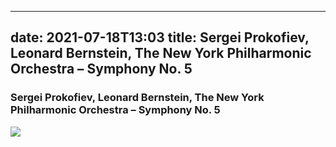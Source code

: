 
---
date: 2021-07-18T13:03
title: Sergei Prokofiev, Leonard Bernstein, The New York Philharmonic Orchestra – Symphony No. 5
---
### Sergei Prokofiev, Leonard Bernstein, The New York Philharmonic Orchestra – Symphony No. 5
[![](https://img.discogs.com/jCYpSywMXZBLhvTfAcDzmWlSCic=/fit-in/600x608/filters:strip_icc():format(jpeg):mode_rgb():quality(90)/discogs-images/R-6270461-1611454632-8333.jpeg.jpg)][1] 

[1]: https://www.discogs.com/release/6270461

